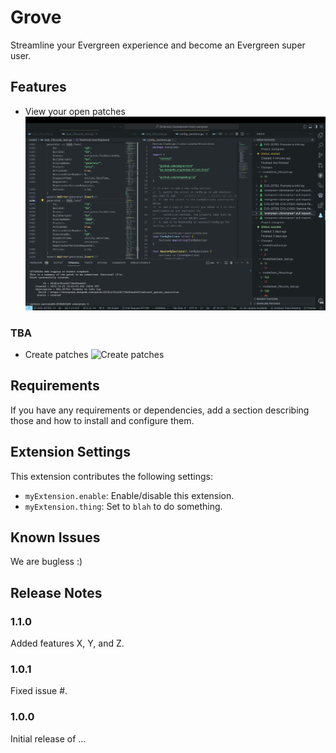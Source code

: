 # Grove

Streamline your Evergreen experience and become an Evergreen super user.

## Features

-   View your open patches ![Open Patches](media/features/open_patches.png)

### TBA

-   Create patches ![Create patches](media/features)

## Requirements

If you have any requirements or dependencies, add a section describing those and how to install and configure them.

## Extension Settings

This extension contributes the following settings:

-   `myExtension.enable`: Enable/disable this extension.
-   `myExtension.thing`: Set to `blah` to do something.

## Known Issues

We are bugless :)

## Release Notes

### 1.1.0

Added features X, Y, and Z.

### 1.0.1

Fixed issue #.

### 1.0.0

Initial release of ...
